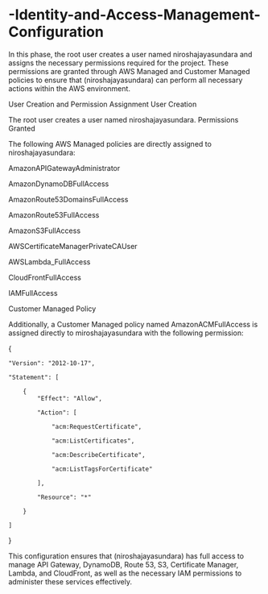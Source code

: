 # -Identity-and-Access-Management-Configuration
In this phase, the root user creates a user named niroshajayasundara and assigns the necessary permissions required for the project. These permissions are granted through AWS Managed and Customer Managed policies to ensure that (niroshajayasundara) can perform all necessary actions within the AWS environment.

User Creation and Permission Assignment
User Creation

The root user creates a user named niroshajayasundara.
Permissions Granted

The following AWS Managed policies are directly assigned to niroshajayasundara:


AmazonAPIGatewayAdministrator

AmazonDynamoDBFullAccess

AmazonRoute53DomainsFullAccess

AmazonRoute53FullAccess

AmazonS3FullAccess

AWSCertificateManagerPrivateCAUser

AWSLambda_FullAccess

CloudFrontFullAccess

IAMFullAccess

Customer Managed Policy

Additionally, a Customer Managed policy named AmazonACMFullAccess is assigned directly to miroshajayasundara with the following permission:






{


    "Version": "2012-10-17",
    
    "Statement": [
    
        {
            "Effect": "Allow",
            
            "Action": [
            
                "acm:RequestCertificate",
                
                "acm:ListCertificates",
                
                "acm:DescribeCertificate",
                
                "acm:ListTagsForCertificate"
                
            ],
            
            "Resource": "*"
            
        }
        
    ]

    
}





This configuration ensures that (niroshajayasundara) has full access to manage API Gateway, DynamoDB, Route 53, S3, Certificate Manager, Lambda, and CloudFront, as well as the necessary IAM permissions to administer these services effectively.
